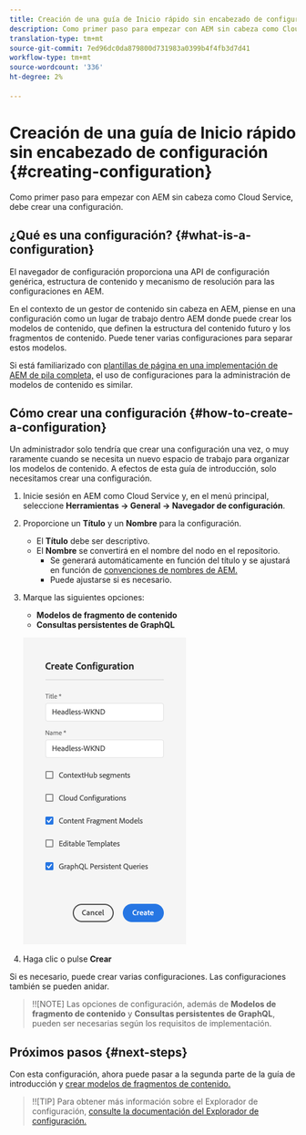 ```yaml
---
title: Creación de una guía de Inicio rápido sin encabezado de configuración
description: Como primer paso para empezar con AEM sin cabeza como Cloud Service, debe crear una configuración.
translation-type: tm+mt
source-git-commit: 7ed96dc0da879800d731983a0399b4f4fb3d7d41
workflow-type: tm+mt
source-wordcount: '336'
ht-degree: 2%

---
```



# Creación de una guía de Inicio rápido sin encabezado de configuración {#creating-configuration}

Como primer paso para empezar con AEM sin cabeza como Cloud Service, debe crear una configuración.

## ¿Qué es una configuración? {#what-is-a-configuration}

El navegador de configuración proporciona una API de configuración genérica, estructura de contenido y mecanismo de resolución para las configuraciones en AEM.

En el contexto de un gestor de contenido sin cabeza en AEM, piense en una configuración como un lugar de trabajo dentro AEM donde puede crear los modelos de contenido, que definen la estructura del contenido futuro y los fragmentos de contenido. Puede tener varias configuraciones para separar estos modelos.

Si está familiarizado con [plantillas de página en una implementación de AEM de pila completa,](/help/sites-cloud/authoring/features/templates.md) el uso de configuraciones para la administración de modelos de contenido es similar.

## Cómo crear una configuración {#how-to-create-a-configuration}

Un administrador solo tendría que crear una configuración una vez, o muy raramente cuando se necesita un nuevo espacio de trabajo para organizar los modelos de contenido. A efectos de esta guía de introducción, solo necesitamos crear una configuración.

1. Inicie sesión en AEM como Cloud Service y, en el menú principal, seleccione **Herramientas -> General -> Navegador de configuración**.
1. Proporcione un **Título** y un **Nombre** para la configuración.
   * El **Título** debe ser descriptivo.
   * El **Nombre** se convertirá en el nombre del nodo en el repositorio.
      * Se generará automáticamente en función del título y se ajustará en función de [convenciones de nombres de AEM.](/help/implementing/developing/introduction/naming-conventions.md)
      * Puede ajustarse si es necesario.
1. Marque las siguientes opciones:
   * **Modelos de fragmento de contenido**
   * **Consultas persistentes de GraphQL**

   ![Crear configuración](../assets/create-configuration.png)

1. Haga clic o pulse **Crear**

Si es necesario, puede crear varias configuraciones. Las configuraciones también se pueden anidar.

>!![NOTE]
Las opciones de configuración, además de **Modelos de fragmento de contenido** y **Consultas persistentes de GraphQL**, pueden ser necesarias según los requisitos de implementación.

## Próximos pasos {#next-steps}

Con esta configuración, ahora puede pasar a la segunda parte de la guía de introducción y [crear modelos de fragmentos de contenido.](create-content-model.md)

>!![TIP]
Para obtener más información sobre el Explorador de configuración, [consulte la documentación del Explorador de configuración.](/help/implementing/developing/introduction/configurations.md)
